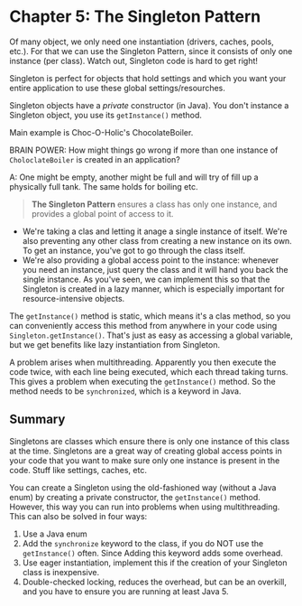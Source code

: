 # Chapter 5: The Singleton Pattern

Of many object, we only need one instantiation (drivers, caches, pools, etc.).
For that we can use the Singleton Pattern, since it consists of only one instance (per class).
Watch out, Singleton code is hard to get right!

Singleton is perfect for objects that hold settings and which you want your entire application to use these global settings/resourches.

Singleton objects have a *private* constructor (in Java).
You don't instance a Singleton object, you use its `getInstance()` method.

Main example is Choc-O-Holic's ChocolateBoiler.

BRAIN POWER:
How might things go wrong if more than one instance of `CholoclateBoiler` is created in an application?

A:
One might be empty, another might be full and will try of fill up a physically full tank.
The same holds for boiling etc.

> **The Singleton Pattern** ensures a class has only one instance, and provides a global point of access to it.

- We're taking a clas and letting it anage a single instance of itself.
We're also preventing any other class from creating a new instance on its own.
To get an instance, you've got to go through the class itself.
- We're also providing a global access point to the instance: whenever you need an instance, just query the class and it will hand you back the single instance.
As you've seen, we can implement this so that the Singleton is created in a lazy manner, which is especially important for resource-intensive objects.

The `getInstance()` method is static, which means it's a clas method, so you can conveniently access this method from anywhere in your code using `Singleton.getInstance()`.
That's just as easy as accessing a global variable, but we get benefits like lazy instantiation from Singleton.

A problem arises when multithreading.
Apparently you then execute the code twice, with each line being executed, which each thread taking turns.
This gives a problem when executing the `getInstance()` method.
So the method needs to be `synchronized`, which is a keyword in Java.

## Summary

Singletons are classes which ensure there is only one instance of this class at the time.
Singletons are a great way of creating global access points in your code that you want to make sure only one instance is present in the code.
Stuff like settings, caches, etc.

You can create a Singleton using the old-fashioned way (without a Java enum) by creating a private constructor, the `getInstance()` method.
However, this way you can run into problems when using multithreading.
This can also be solved in four ways:

1. Use a Java enum
2. Add the `synchronize` keyword to the class, if you do NOT use the `getInstance()` often. Since Adding this keyword adds some overhead.
3. Use eager instantiation, implement this if the creation of your Singleton class is inexpensive.
4. Double-checked locking, reduces the overhead, but can be an overkill, and you have to ensure you are running at least Java 5. 
